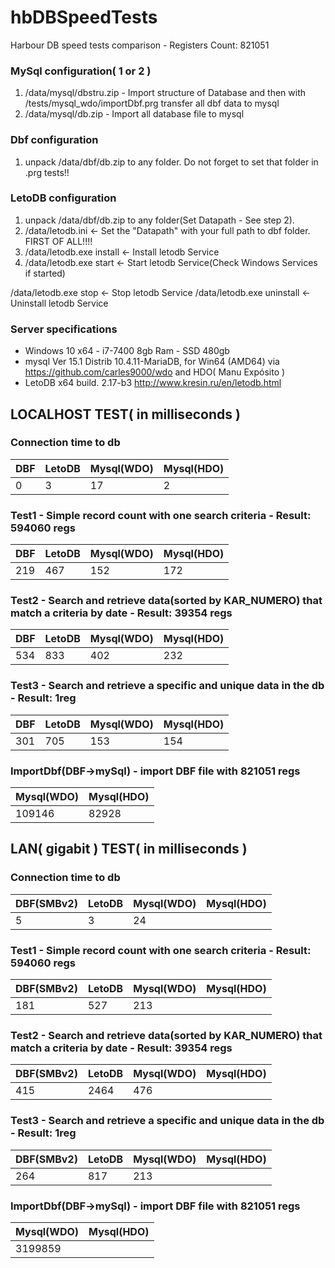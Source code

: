 # hbDBSpeedTests
Harbour DB speed tests comparison - Registers Count: 821051

### MySql configuration( 1 or 2 ) 

1) /data/mysql/dbstru.zip  - Import structure of Database and then with /tests/mysql_wdo/importDbf.prg transfer all dbf data to mysql
2) /data/mysql/db.zip - Import all database file to mysql

### Dbf configuration

1) unpack /data/dbf/db.zip to any folder. Do not forget to set that folder in .prg tests!!

### LetoDB configuration

1) unpack /data/dbf/db.zip to any folder(Set Datapath - See step 2). 
2) /data/letodb.ini <- Set the "Datapath" with your full path to dbf folder. FIRST OF ALL!!!!
3) /data/letodb.exe install <- Install letodb Service
4) /data/letodb.exe start <- Start letodb Service(Check Windows Services if started)

/data/letodb.exe stop <- Stop letodb Service
/data/letodb.exe uninstall <- Uninstall letodb Service

### Server specifications 

- Windows 10 x64 - i7-7400 8gb Ram - SSD 480gb
- mysql  Ver 15.1 Distrib 10.4.11-MariaDB, for Win64 (AMD64) via https://github.com/carles9000/wdo and HDO( Manu Expósito )
- LetoDB x64 build. 2.17-b3 http://www.kresin.ru/en/letodb.html


## LOCALHOST TEST( in milliseconds )

### Connection time to db
| DBF    | LetoDB | Mysql(WDO)  | Mysql(HDO)  |
| ------ | ------ | ----------- | ----------- |
|    0   |    3   |   17        |  2          |

### Test1 - Simple record count with one search criteria - Result: 594060 regs
| DBF    | LetoDB | Mysql(WDO)  | Mysql(HDO)  |
| ------ | ------ | ----------- | ----------- |
|  219   |  467   |  152        |  172        |

### Test2 - Search and retrieve data(sorted by KAR_NUMERO) that match a criteria by date - Result: 39354 regs
| DBF    | LetoDB | Mysql(WDO)  | Mysql(HDO)  |
| ------ | ------ | ----------- | ----------- |
| 534    |  833   | 402         |  232        |

### Test3 - Search and retrieve a specific and unique data in the db - Result: 1reg
| DBF    | LetoDB | Mysql(WDO)  | Mysql(HDO)  |
| ------ | ------ | ----------- | ----------- |
|  301   |  705   |  153        |  154        |

### ImportDbf(DBF->mySql) - import DBF file with 821051 regs 

| Mysql(WDO)  | Mysql(HDO)  |
| ----------- | ----------- |
|  109146     |  82928      |


## LAN( gigabit ) TEST( in milliseconds )

### Connection time to db
| DBF(SMBv2) | LetoDB | Mysql(WDO)  | Mysql(HDO)  |
| ---------- | ------ | ----------- | ----------- |
|       5    |    3   |   24        |             |

### Test1 - Simple record count with one search criteria - Result: 594060 regs
| DBF(SMBv2) | LetoDB | Mysql(WDO)  | Mysql(HDO)  |
| ---------- | ------ | ----------- | ----------- |
|   181      |   527  |  213        |             |

### Test2 - Search and retrieve data(sorted by KAR_NUMERO) that match a criteria by date - Result: 39354 regs
| DBF(SMBv2) | LetoDB | Mysql(WDO)  | Mysql(HDO)  |
| ---------- | ------ | ----------- | ----------- |
|    415     |  2464  |  476        |             |

### Test3 - Search and retrieve a specific and unique data in the db - Result: 1reg
| DBF(SMBv2) | LetoDB | Mysql(WDO)  | Mysql(HDO)  |
| ---------- | ------ | ----------- | ----------- |
|     264    |   817  |  213        |             |

### ImportDbf(DBF->mySql) - import DBF file with 821051 regs 

| Mysql(WDO)  | Mysql(HDO)  |
| ----------- | ----------- |
|    3199859  |             |


